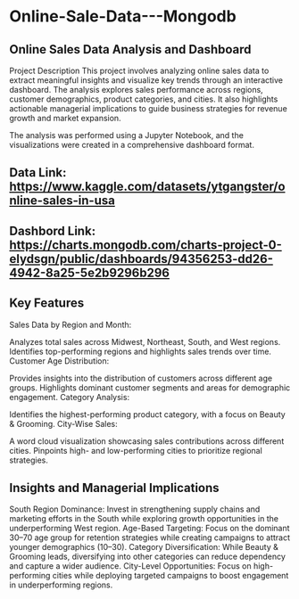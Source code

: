 # Online-Sale-Data---Mongodb

## Online Sales Data Analysis and Dashboard
Project Description
This project involves analyzing online sales data to extract meaningful insights and visualize key trends through an interactive dashboard. The analysis explores sales performance across regions, customer demographics, product categories, and cities. It also highlights actionable managerial implications to guide business strategies for revenue growth and market expansion.

The analysis was performed using a Jupyter Notebook, and the visualizations were created in a comprehensive dashboard format.



## Data Link: https://www.kaggle.com/datasets/ytgangster/online-sales-in-usa
## Dashbord Link: https://charts.mongodb.com/charts-project-0-elydsgn/public/dashboards/94356253-dd26-4942-8a25-5e2b9296b296


## Key Features
Sales Data by Region and Month:

Analyzes total sales across Midwest, Northeast, South, and West regions.
Identifies top-performing regions and highlights sales trends over time.
Customer Age Distribution:

Provides insights into the distribution of customers across different age groups.
Highlights dominant customer segments and areas for demographic engagement.
Category Analysis:

Identifies the highest-performing product category, with a focus on Beauty & Grooming.
City-Wise Sales:

A word cloud visualization showcasing sales contributions across different cities.
Pinpoints high- and low-performing cities to prioritize regional strategies.

## Insights and Managerial Implications
South Region Dominance: Invest in strengthening supply chains and marketing efforts in the South while exploring growth opportunities in the underperforming West region.
Age-Based Targeting: Focus on the dominant 30–70 age group for retention strategies while creating campaigns to attract younger demographics (10–30).
Category Diversification: While Beauty & Grooming leads, diversifying into other categories can reduce dependency and capture a wider audience.
City-Level Opportunities: Focus on high-performing cities while deploying targeted campaigns to boost engagement in underperforming regions.
